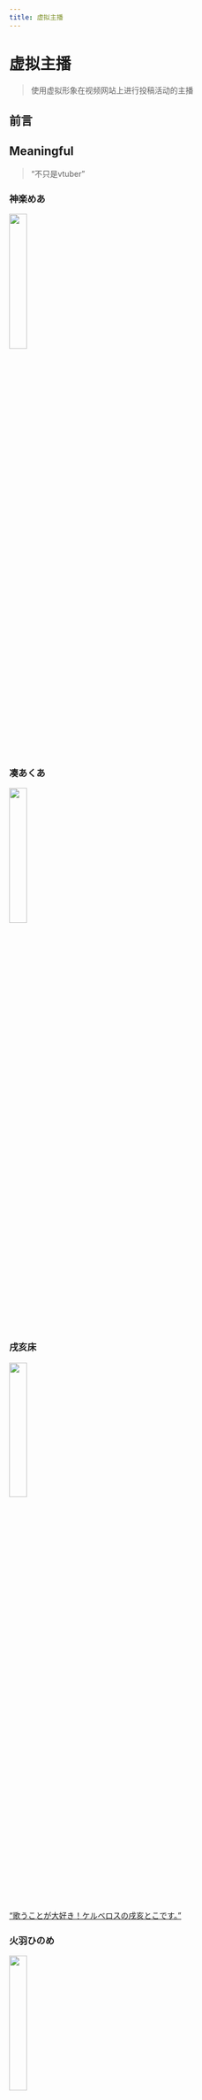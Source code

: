```yaml
---
title: 虚拟主播
---
```


# 虚拟主播

>使用虚拟形象在视频网站上进行投稿活动的主播

## 前言

## Meaningful
>“不只是vtuber”
### 神楽めあ
<img src="https://s2.loli.net/2022/07/31/2dvJaXzZoELMm7K.webp" width=25% />

### 凑あくあ
<img src="https://s2.loli.net/2022/07/31/O4THd7538xpzKeF.webp" width=25% />

### 戌亥床
<a href ="https://faiimea.github.io/mkdocs-site/Life/vtubers/inui/"><img src="https://s2.loli.net/2022/07/31/wlLXKDcICWosVAq.webp" width=25% />

[“歌うことが大好き！ケルベロスの戌亥とこです。”](https://faiimea.github.io/mkdocs-site/Life/vtubers/inui/)

### 火羽ひのめ
<img src="https://s2.loli.net/2022/07/31/aFldU1icBb952wV.webp" width=25% />

### 绊爱
<a href ="https://faiimea.github.io/mkdocs-site/Life/vtubers/kizuno/"><img src=https://s2.loli.net/2022/07/31/TWkoCtI1mhOqiMz.webp width=25%></a>

[“嗨多磨！这里是想和更多人建立羁绊的KizunaAI～”](https://faiimea.github.io/mkdocs-site/Life/vtubers/kizuno/)

## Extraordinary
>“超高校级别的虚拟主播”

### 夏色祭
### 大空昴
### 宝钟玛琳
### 犬山玉姬
### 梅丽莎·金莲花
### 龙胆尊
### 文野环
### 笹木咲
### 剑持刀也
### 安洁·卡特莉娜
### 时雨羽衣

## Interesting
>“有趣的灵魂水陆两栖”

### Nijisanji

### Hololive

### Others